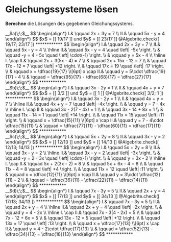 <!--
version:  0.0.1
language: de


@style
main > *:not(:last-child) {
  margin-bottom: 3rem;
}

input {
    text-align: center;
}

.flex-container {
    display: flex;
    flex-wrap: wrap;
    align-items: stretch;
    gap: 20px;
}

.flex-child {
    flex: 1;
    min-width: 350px;
    margin-right: 20px;
}

@media (max-width: 400px) {
    .flex-child {
        flex: 100%;
        margin-right: 0;
    }
}
@end

formula: \carry   \textcolor{red}{\scriptsize #1}
formula: \digit   \rlap{\carry{#1}}\phantom{#2}#2
formula: \permil  \text{‰}

import: https://raw.githubusercontent.com/LiaTemplates/Tikz-Jax/main/README.md

script: https://cdn.jsdelivr.net/gh/LiaTemplates/Tikz-Jax@main/dist/index.js

import: https://raw.githubusercontent.com/liaTemplates/algebrite/master/README.md





tags: Gleichungssysteme, Bruchrechnung, negative Zahlen, mittel, normal, Berechnen

comment: Löse Gleichungssysteme mit rationalen Zahlen.

author: Martin Lommatzsch

-->




# Gleichungssysteme lösen


**Berechne** die Lösungen des gegebenen Gleichungssystems.



<section class="flex-container">

<div class="flex-child">
<!-- data-solution-button="5"-->
__$a)\;\;$__  
$$
\begin{align*}
I.& \qquad 2x + 3y = 7 \\  
II.& \qquad 5x - y = 4  
\end{align*}
$$  
$x$ = [[  19/17  ]] und  $y$ = [[  23/17  ]] 
@Algebrite.check([ 19/17; 23/17 ])
************
$$
\begin{align*}
I.& \qquad 2x + 3y = 7 \\  
II.& \qquad 5x - y = 4  \\ \hline
II.& \qquad 5x - y = 4 \quad \left| -5x \right. \\
& \qquad -y = 4 - 5x \quad \left| \cdot(-1) \right. \\
& \qquad y = 5x - 4 \\ \hline
I. \cap II.& \qquad 2x + 3(5x - 4) = 7 \\
& \qquad 2x + 15x - 12 = 7 \\
& \qquad 17x - 12 = 7 \quad \left| +12 \right. \\
& \qquad 17x = 19 \quad \left| :17 \right. \\
& \qquad x = \dfrac{19}{17} \\[6pt]
x \cap II.& \qquad y = 5\cdot \dfrac{19}{17} - 4 \\
& \qquad = \dfrac{95}{17} - \dfrac{68}{17} = \dfrac{27}{17} 
\end{align*}
$$
************
</div>


<div class="flex-child">
<!-- data-solution-button="5"-->
__$b)\;\;$__  
$$
\begin{align*}
I.& \qquad 3x - 2y = 1 \\  
II.& \qquad 4x + y = 7  
\end{align*}
$$  
$x$ = [[  3/2  ]] und  $y$ = [[  1  ]] 
@Algebrite.check([ 3/2; 1 ])
************
$$
\begin{align*}
I.& \qquad 3x - 2y = 1 \\  
II.& \qquad 4x + y = 7  \\ \hline
II.& \qquad 4x + y = 7 \quad \left| -4x \right. \\
& \qquad y = 7 - 4x \\ \hline
I. \cap II.& \qquad 3x - 2(7 - 4x) = 1 \\
& \qquad 3x - 14 + 8x = 1 \\
& \qquad 11x - 14 = 1 \quad \left| +14 \right. \\
& \qquad 11x = 15 \quad \left| :11 \right. \\
& \qquad x = \dfrac{15}{11} \\[6pt]
x \cap II.& \qquad y = 7 - 4\cdot \dfrac{15}{11} \\
& \qquad = \dfrac{77}{11} - \dfrac{60}{11} = \dfrac{17}{11}
\end{align*}
$$
************
</div>


<div class="flex-child">
<!-- data-solution-button="5"-->
__$c)\;\;$__  
$$
\begin{align*}
I.& \qquad 5x + 2y = 8 \\  
II.& \qquad 3x - y = 2  
\end{align*}
$$  
$x$ = [[  12/13  ]] und  $y$ = [[  14/13  ]] 
@Algebrite.check([ 12/13; 14/13 ])
************
$$
\begin{align*}
I.& \qquad 5x + 2y = 8 \\  
II.& \qquad 3x - y = 2  \\ \hline
II.& \qquad 3x - y = 2 \quad \left| -3x \right. \\
& \qquad -y = 2 - 3x \quad \left| \cdot(-1) \right. \\
& \qquad y = 3x - 2 \\ \hline
I. \cap II.& \qquad 5x + 2(3x - 2) = 8 \\
& \qquad 5x + 6x - 4 = 8 \\
& \qquad 11x - 4 = 8 \quad \left| +4 \right. \\
& \qquad 11x = 12 \quad \left| :11 \right. \\
& \qquad x = \dfrac{12}{11} \\[6pt]
x \cap II.& \qquad y = 3\cdot \dfrac{12}{11} - 2 \\
& \qquad = \dfrac{36}{11} - \dfrac{22}{11} = \dfrac{14}{11}
\end{align*}
$$
************
</div>


<div class="flex-child">
<!-- data-solution-button="5"-->
__$d)\;\;$__  
$$
\begin{align*}
I.& \qquad 7x - 3y = 5 \\  
II.& \qquad 2x + y = 4  
\end{align*}
$$  
$x$ = [[  17/13  ]] und  $y$ = [[  34/13  ]] 
@Algebrite.check([ 17/13; 34/13 ])
************
$$
\begin{align*}
I.& \qquad 7x - 3y = 5 \\  
II.& \qquad 2x + y = 4  \\ \hline
II.& \qquad 2x + y = 4 \quad \left| -2x \right. \\
& \qquad y = 4 - 2x \\ \hline
I. \cap II.& \qquad 7x - 3(4 - 2x) = 5 \\
& \qquad 7x - 12 + 6x = 5 \\
& \qquad 13x - 12 = 5 \quad \left| +12 \right. \\
& \qquad 13x = 17 \quad \left| :13 \right. \\
& \qquad x = \dfrac{17}{13} \\[6pt]
x \cap II.& \qquad y = 4 - 2\cdot \dfrac{17}{13} \\
& \qquad = \dfrac{52}{13} - \dfrac{34}{13} = \dfrac{18}{13}
\end{align*}
$$
************
</div>


</section>






